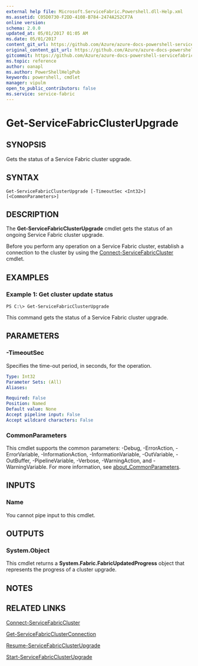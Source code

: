 ```yaml
---
external help file: Microsoft.ServiceFabric.Powershell.dll-Help.xml
ms.assetid: C05D0730-F2DD-4108-B784-2474A252CF7A
online version:
schema: 2.0.0
updated_at: 05/01/2017 01:05 AM
ms.date: 05/01/2017
content_git_url: https://github.com/Azure/azure-docs-powershell-servicefabric/blob/master/Service-Fabric-cmdlets/ServiceFabric/vlatest/Get-ServiceFabricClusterUpgrade.md
original_content_git_url: https://github.com/Azure/azure-docs-powershell-servicefabric/blob/master/Service-Fabric-cmdlets/ServiceFabric/vlatest/Get-ServiceFabricClusterUpgrade.md
gitcommit: https://github.com/Azure/azure-docs-powershell-servicefabric/blob/047614197846037b20c2fc7a7b59b0be6be2cdfe
ms.topic: reference
author: oanapl
ms.author: PowerShellHelpPub
keywords: powershell, cmdlet
manager: vipulm
open_to_public_contributors: false
ms.service: service-fabric
---
```


# Get-ServiceFabricClusterUpgrade

## SYNOPSIS
Gets the status of a Service Fabric cluster upgrade.

## SYNTAX

```
Get-ServiceFabricClusterUpgrade [-TimeoutSec <Int32>] [<CommonParameters>]
```

## DESCRIPTION
The **Get-ServiceFabricClusterUpgrade** cmdlet gets the status of an ongoing Service Fabric cluster upgrade.

Before you perform any operation on a Service Fabric cluster, establish a connection to the cluster by using the [Connect-ServiceFabricCluster](./Connect-ServiceFabricCluster.md) cmdlet.

## EXAMPLES

### Example 1: Get cluster update status
```
PS C:\> Get-ServiceFabricClusterUpgrade
```

This command gets the status of a Service Fabric cluster upgrade.

## PARAMETERS

### -TimeoutSec
Specifies the time-out period, in seconds, for the operation.

```yaml
Type: Int32
Parameter Sets: (All)
Aliases: 

Required: False
Position: Named
Default value: None
Accept pipeline input: False
Accept wildcard characters: False
```

### CommonParameters
This cmdlet supports the common parameters: -Debug, -ErrorAction, -ErrorVariable, -InformationAction, -InformationVariable, -OutVariable, -OutBuffer, -PipelineVariable, -Verbose, -WarningAction, and -WarningVariable. For more information, see [about_CommonParameters](http://go.microsoft.com/fwlink/?LinkID=113216).

## INPUTS

### Name
You cannot pipe input to this cmdlet.

## OUTPUTS

### System.Object
This cmdlet returns a **System.Fabric.FabricUpdatedProgress** object that represents the progress of a cluster upgrade.

## NOTES

## RELATED LINKS

[Connect-ServiceFabricCluster](./Connect-ServiceFabricCluster.md)

[Get-ServiceFabricClusterConnection](./Get-ServiceFabricClusterConnection.md)

[Resume-ServiceFabricClusterUpgrade](./Resume-ServiceFabricClusterUpgrade.md)

[Start-ServiceFabricClusterUpgrade](./Start-ServiceFabricClusterUpgrade.md)
